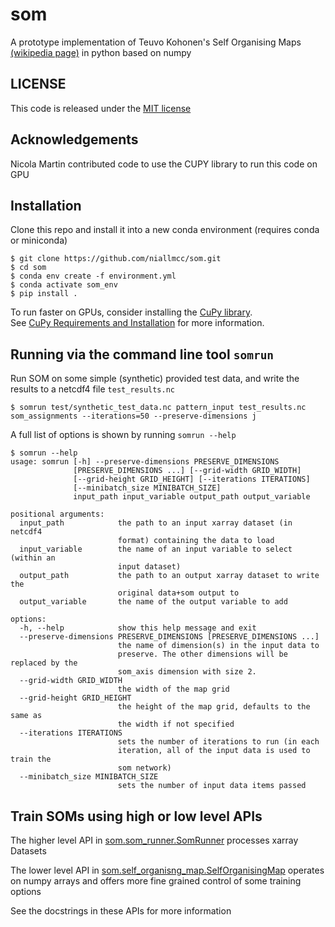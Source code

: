 # som

A prototype implementation of Teuvo Kohonen's Self Organising Maps [(wikipedia page)](https://en.wikipedia.org/wiki/Self-organizing_map)  in python based on numpy

## LICENSE

This code is released under the [MIT license](LICENSE)

## Acknowledgements

Nicola Martin contributed code to use the CUPY library to run this code on GPU

## Installation

Clone this repo and install it into a new conda environment (requires conda or miniconda)

```
$ git clone https://github.com/niallmcc/som.git
$ cd som
$ conda env create -f environment.yml
$ conda activate som_env
$ pip install .
```

To run faster on GPUs, consider installing the [CuPy library](https://cupy.dev/).  
See [CuPy Requirements and Installation](https://docs.cupy.dev/en/stable/install.html) for more information.


## Running via the command line tool `somrun`

Run SOM on some simple (synthetic) provided test data, and write the results to a netcdf4 file `test_results.nc` 

```
$ somrun test/synthetic_test_data.nc pattern_input test_results.nc som_assignments --iterations=50 --preserve-dimensions j
```

A full list of options is shown by running `somrun --help`

```
$ somrun --help
usage: somrun [-h] --preserve-dimensions PRESERVE_DIMENSIONS
              [PRESERVE_DIMENSIONS ...] [--grid-width GRID_WIDTH]
              [--grid-height GRID_HEIGHT] [--iterations ITERATIONS]
              [--minibatch_size MINIBATCH_SIZE]
              input_path input_variable output_path output_variable

positional arguments:
  input_path            the path to an input xarray dataset (in netcdf4
                        format) containing the data to load
  input_variable        the name of an input variable to select (within an
                        input dataset)
  output_path           the path to an output xarray dataset to write the
                        original data+som output to
  output_variable       the name of the output variable to add

options:
  -h, --help            show this help message and exit
  --preserve-dimensions PRESERVE_DIMENSIONS [PRESERVE_DIMENSIONS ...]
                        the name of dimension(s) in the input data to
                        preserve. The other dimensions will be replaced by the
                        som_axis dimension with size 2.
  --grid-width GRID_WIDTH
                        the width of the map grid
  --grid-height GRID_HEIGHT
                        the height of the map grid, defaults to the same as
                        the width if not specified
  --iterations ITERATIONS
                        sets the number of iterations to run (in each
                        iteration, all of the input data is used to train the
                        som network)
  --minibatch_size MINIBATCH_SIZE
                        sets the number of input data items passed
```

## Train SOMs using high or low level APIs

The higher level API in [som.som_runner.SomRunner](som/som_runner.py) processes xarray Datasets

The lower level API in [som.self_organisng_map.SelfOrganisingMap](som/self_organising_map.py) operates on numpy arrays
and offers more fine grained control of some training options

See the docstrings in these APIs for more information